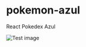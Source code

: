 # pokemon-azul
React Pokedex Azul

![Test image]([http://url/to/img.pn](https://hips.hearstapps.com/hmg-prod.s3.amazonaws.com/images/as-ketchum-pokemon-1557471113.png))
